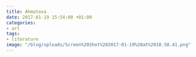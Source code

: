 ```yaml
---
title: Ahmatova
date: 2017-01-19 15:54:00 +01:00
categories:
- art
tags:
- literature
image: "/blog/uploads/Screen%20Shot%202017-01-19%20at%2010.50.41.png"
---
```


